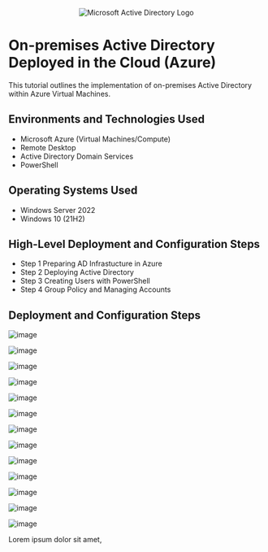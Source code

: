 <p align="center">
<img src="https://i.imgur.com/pU5A58S.png" alt="Microsoft Active Directory Logo"/>
</p>

<h1>On-premises Active Directory Deployed in the Cloud (Azure)</h1>
This tutorial outlines the implementation of on-premises Active Directory within Azure Virtual Machines.<br />


<h2>Environments and Technologies Used</h2>

- Microsoft Azure (Virtual Machines/Compute)
- Remote Desktop
- Active Directory Domain Services
- PowerShell

<h2>Operating Systems Used </h2>

- Windows Server 2022
- Windows 10 (21H2)

<h2>High-Level Deployment and Configuration Steps</h2>

- Step 1 Preparing AD Infrastucture in Azure
- Step 2 Deploying Active Directory
- Step 3 Creating Users with PowerShell
- Step 4 Group Policy and Managing Accounts

<h2>Deployment and Configuration Steps</h2>

![image](https://github.com/user-attachments/assets/4edcd31e-145d-418c-b085-c02b138e773f)

![image](https://github.com/user-attachments/assets/8b97b666-63bd-4068-a015-baaaf045da1d)

![image](https://github.com/user-attachments/assets/2268d063-3223-4e1a-a920-a7b17e896bb5)

![image](https://github.com/user-attachments/assets/3ace198d-80ac-4f07-8a38-ccc933de2e91)

![image](https://github.com/user-attachments/assets/a881922b-1b85-439a-acb1-54dce2cf4a74)

![image](https://github.com/user-attachments/assets/071ce730-d228-4412-92dc-acf5f8ccd903)

![image](https://github.com/user-attachments/assets/d4e30e71-de6c-4b26-822d-81250469e3c4)

![image](https://github.com/user-attachments/assets/a6a84c56-ef1c-4d4f-8001-f4487b290495)

![image](https://github.com/user-attachments/assets/42174e2d-e08d-4681-ba37-e753b0a12c3a)

![image](https://github.com/user-attachments/assets/7c2f2ea8-bfb9-47ef-bf1e-30c08bbb0b8a)

![image](https://github.com/user-attachments/assets/a1927aca-558f-4f95-9946-b46b8de4b99f)

![image](https://github.com/user-attachments/assets/bd8a3094-9540-4703-a385-ee12e2ad1b51)

![image](https://github.com/user-attachments/assets/f239703e-8f60-47b8-beb4-68b03b476c5a)
















<p>
Lorem ipsum dolor sit amet,
</p>
<br />

